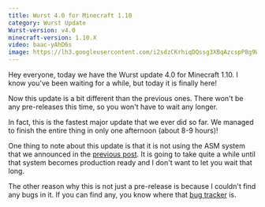 ```yaml
---
title: Wurst 4.0 for Minecraft 1.10
category: Wurst Update
Wurst-version: v4.0
minecraft-version: 1.10.X
video: baac-yAhD6s
image: https://lh3.googleusercontent.com/i2sdzCKrhiqDQssg3XBqAzcspP8g9WYqFWjfPumQgjSd_kqy0JIGrE8abgQw7kdGoCPSeAQ6uyMEJnJ49eudtY9pOke3XnL4GoAFZZZk3ZEMqM9q_3XDwR79VVUTxs3YqcIHw2K6pKNJWQI9k-k4ptTmOQbsca_8MdLSfEJbcIF1_1dlUWly64GvjdkTIscjEspCO_X2LFP93TWcufSiivcx5ShQDhRRm7lNX8M_fDOxEww1E8UMdd9CivBEMuf6mMBAF4cXl-Qr6-8gV7PrLUttd7olHHm42F9Azz9QUeF3eBAXTt0O6iaxPbNDRNEegyFX2v9-qB2hqtdEIvyn_k6PgppE4aeZFl7-ub1Jy--WO38ox-I-6TB3uHxN3I9VjjR3G5LrnOey30LVnrSLms2uABwjxTUbC1VIdZwdujaGghBwQbFyfNojznarFceNXYkOg6s5RjJCPlBN_n5QyQyL0_pIH0Z4krCOl7xo0-ToxWvJ2BuxSaD21fq3OWy1qPfko_fGBfkbHL4-vNsiohH9Dgl8ZRo4hD3Hl1Vobry4WFzFJSuj5JN-Xl8ZiT7XwfN7j0M6LbuV6D10y5GnVRl0hCzec7FVqSpdtdTye-HKxU4T=w1280-h720-no
---
```

Hey everyone, today we have the Wurst update 4.0 for Minecraft 1.10. I know you've been waiting for a while, but today it is finally here!

Now this update is a bit different than the previous ones. There won't be any pre-releases this time, so you won't have to wait any longer.

In fact, this is the fastest major update that we ever did so far. We managed to finish the entire thing in only one afternoon (about 8-9 hours)!

One thing to note about this update is that it is not using the ASM system that we announced in the [previous post](/news/2016-06-28-Sneak-Peek-Wurst-for-Minecraft-1-10/). It is going to take quite a while until that system becomes production ready and I don't want to let you wait that long.

The other reason why this is not just a pre-release is because I couldn't find any bugs in it. If you can find any, you know where that [bug tracker](/bugs/) is.
